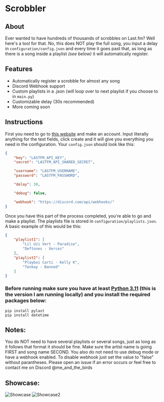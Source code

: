 
# Scrobbler

## About
Ever wanted to have hundreds of thousands of scrobbles on Last.fm? Well here's a tool for that. No, this does NOT play the full song, you input a delay in ``configuration/config.json`` and every time it goes past that, as long as there is a song inside a playlist *(see below)* it will automatically register.

## Features
- Automatically register a scrobble for almost any song
- Discord Webhook support
- Custom playlists in a .json (will loop over to next playlist if you choose to in ``main.py``)
- Customizable delay (30s recommended)
- More coming soon

## Instructions
First you need to go to [this website](https://www.last.fm/api/account/create) and make an account. Input literally anything for the text fields, click create and it will give you everything you need in the configuration. Your ``config.json`` should look like this: 

```json
{
    "key": "LASTFM_API_KEY",
    "secret": "LASTFM_API_SHARED_SECRET",

    "username": "LASTFM_USERNAME",
    "password": "LASTFM_PASSWORD",

    "delay": 30,

    "debug": false,

    "webhook": "https://discord.com/api/webhooks/"
}
```

Once you have this part of the process completed, you're able to go and make a playlist. The playlists file is stored in ``configuration/playlists.json``. A basic example of this would be this:

```json
{
	"playlist1": [
		"Lil Uzi Vert - Paradise",
		"Deftones - Xerces"
	],
	"playlist2": [
		"Playboi Carti - Kelly K",
		"Tenkay - Banned"
	]
}
```

### Before running make sure you have at least [Python 3.11](https://www.python.org/downloads/release/python-3110/) (this is the version I am running locally) and you install the required packages below:

```
pip install pylast
pip install datetime
```

## Notes:
You do NOT need to have several playlists or several songs, just as long as it follows that format it should be fine. Make sure the artist name is going FIRST and song name SECOND. You also do not need to use debug mode or have a webhook enabled. To disable webhook just set the value to "false" without parantheses. Please open an issue if an error occurs or feel free to contact me on Discord @me_and_the_birds

## Showcase:
![Showcase](https://cdn.discordapp.com/attachments/1204196242020900936/1204624781551472690/image.png?ex=65d56940&is=65c2f440&hm=5fd9d98e20480a3fa18cb9719eec86d3a5ca2f59dc32e1ff67e576f6de1dcb77&)
![Showcase2](https://cdn.discordapp.com/attachments/1204970159102500864/1205038666980790312/image.png?ex=65d6eab6&is=65c475b6&hm=cae99105e31e89278fd43aef769826a2758acc77f2ff8cf7f5c8e2cf95f028d3&)
